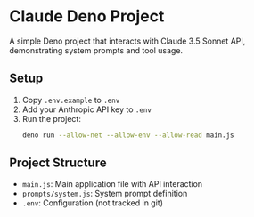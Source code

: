 # Claude Deno Project

A simple Deno project that interacts with Claude 3.5 Sonnet API, demonstrating system prompts and tool usage.

## Setup

1. Copy `.env.example` to `.env`
2. Add your Anthropic API key to `.env`
3. Run the project:
   ```bash
   deno run --allow-net --allow-env --allow-read main.js
   ```

## Project Structure

- `main.js`: Main application file with API interaction
- `prompts/system.js`: System prompt definition
- `.env`: Configuration (not tracked in git)